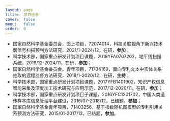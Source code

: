 ```yaml
---
layout: page
title:  项目信息
cover:  false
menu:   false
order:  6
---
```


* 国家自然科学基金委员会，面上项目，72074014，科技关联视角下新兴技术弱信号扫描预判方法研究，2021/1-2024/12，在研，**参加**；
* 科学技术部，国家重点研发计划项目课题，2019YFA0707202，地平线扫描系统，2019/12-2024/11，在研，**参加**；
* 国家自然科学基金委员会，青年项目，71704169，面向专利文本中实体关系抽取的远程监督方法研究，2018/1-2020/12，在研，**主持**；
* 科学技术部，国家重点研发计划项目课题，2017YFB1401902，知识产权信息智能采集及深度加工技术研究与应用示范，2017/12-2020/11，在研，**参加**；
* 科学技术部，国家重点研发计划项目子课题，2016YFC1201702，中国人类遗传样本库信息管理平台建设，2016/07-2018/12，已结题，**参加**；
* 国家自然科学基金青年项目，71403256，基于指数随机图模型的专利引用关系预测方法研究，2015/01-2017/12，已结题，**参加**。




